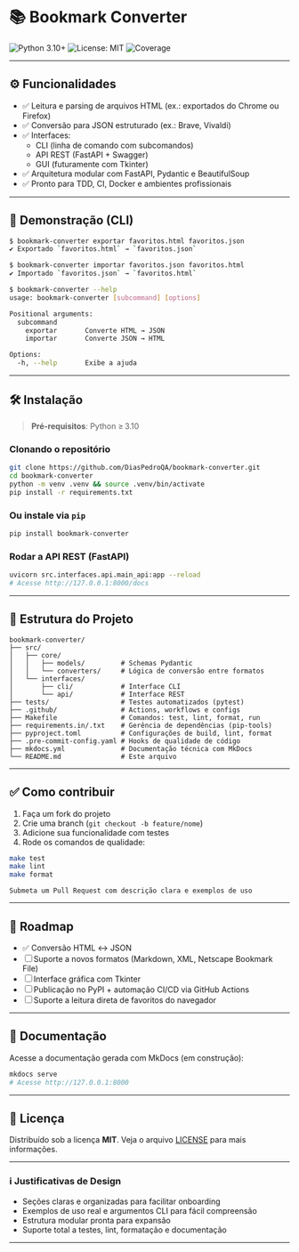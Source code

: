 # 📚 Bookmark Converter

![Python 3.10+](https://img.shields.io/badge/python-3.10%2B-blue)
![License: MIT](https://img.shields.io/badge/license-MIT-yellow)
![Coverage](https://codecov.io/gh/SeuUsuario/bookmark-converter/branch/main/graph/badge.svg)

---

## ⚙️ Funcionalidades

- ✅ Leitura e parsing de arquivos HTML (ex.: exportados do Chrome ou Firefox)
- ✅ Conversão para JSON estruturado (ex.: Brave, Vivaldi)
- ✅ Interfaces:
  - CLI (linha de comando com subcomandos)
  - API REST (FastAPI + Swagger)
  - GUI (futuramente com Tkinter)
- ✅ Arquitetura modular com FastAPI, Pydantic e BeautifulSoup
- ✅ Pronto para TDD, CI, Docker e ambientes profissionais

---

## 🚀 Demonstração (CLI)

```bash
$ bookmark-converter exportar favoritos.html favoritos.json
✔ Exportado `favoritos.html` → `favoritos.json`

$ bookmark-converter importar favoritos.json favoritos.html
✔ Importado `favoritos.json` → `favoritos.html`

$ bookmark-converter --help
usage: bookmark-converter [subcommand] [options]

Positional arguments:
  subcommand
    exportar       Converte HTML → JSON
    importar       Converte JSON → HTML

Options:
  -h, --help       Exibe a ajuda
````

---

## 🛠️ Instalação

> **Pré-requisitos**: Python ≥ 3.10

### Clonando o repositório

```bash
git clone https://github.com/DiasPedroQA/bookmark-converter.git
cd bookmark-converter
python -m venv .venv && source .venv/bin/activate
pip install -r requirements.txt
```

### Ou instale via `pip`

```bash
pip install bookmark-converter
```

### Rodar a API REST (FastAPI)

```bash
uvicorn src.interfaces.api.main_api:app --reload
# Acesse http://127.0.0.1:8000/docs
```

---

## 📂 Estrutura do Projeto

```text
bookmark-converter/
├── src/
│   ├── core/
│   │   ├── models/         # Schemas Pydantic
│   │   └── converters/     # Lógica de conversão entre formatos
│   └── interfaces/
│       ├── cli/            # Interface CLI
│       └── api/            # Interface REST
├── tests/                  # Testes automatizados (pytest)
├── .github/                # Actions, workflows e configs
├── Makefile                # Comandos: test, lint, format, run
├── requirements.in/.txt    # Gerência de dependências (pip-tools)
├── pyproject.toml          # Configurações de build, lint, format
├── .pre-commit-config.yaml # Hooks de qualidade de código
├── mkdocs.yml              # Documentação técnica com MkDocs
└── README.md               # Este arquivo
```

---

## ✅ Como contribuir

1. Faça um fork do projeto
2. Crie uma branch (`git checkout -b feature/nome`)
3. Adicione sua funcionalidade com testes
4. Rode os comandos de qualidade:

```bash
make test
make lint
make format
```

```text
Submeta um Pull Request com descrição clara e exemplos de uso
```

---

## 📌 Roadmap

- ✅ Conversão HTML ↔ JSON
- ☐ Suporte a novos formatos (Markdown, XML, Netscape Bookmark File)
- ☐ Interface gráfica com Tkinter
- ☐ Publicação no PyPI + automação CI/CD via GitHub Actions
- ☐ Suporte a leitura direta de favoritos do navegador

---

## 📖 Documentação

Acesse a documentação gerada com MkDocs (em construção):

```bash
mkdocs serve
# Acesse http://127.0.0.1:8000
```

---

## 📝 Licença

Distribuído sob a licença **MIT**. Veja o arquivo [LICENSE](LICENSE) para mais informações.

---

### ℹ️ Justificativas de Design

- Seções claras e organizadas para facilitar onboarding
- Exemplos de uso real e argumentos CLI para fácil compreensão
- Estrutura modular pronta para expansão
- Suporte total a testes, lint, formatação e documentação

---
